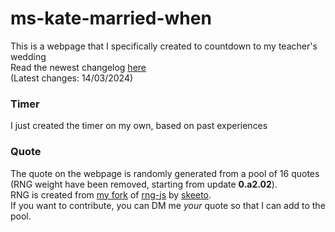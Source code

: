 # ms-kate-married-when
This is a webpage that I specifically created to countdown to my teacher's wedding <br>
Read the newest changelog [here](https://github.com/penny2k8/ms-kate-married-when/releases) <br>
(Latest changes: 14/03/2024)

### Timer
I just created the timer on my own, based on past experiences

### Quote
The quote on the webpage is randomly generated from a pool of 16 quotes (RNG weight have been removed, starting from update **0.a2.02**). <br> 
RNG is created from [my fork](https://github.com/penny2k8/rng-js) of [rng-js](https://github.com/skeeto/rng-js/tree/master) by [skeeto](https://github.com/skeeto). <br>
If you want to contribute, you can DM me *your* quote so that I can add to the pool.



